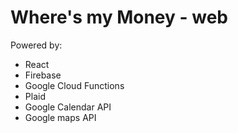# Where's my Money - web

Powered by:
 * React
 * Firebase
 * Google Cloud Functions
 * Plaid
 * Google Calendar API
 * Google maps API
